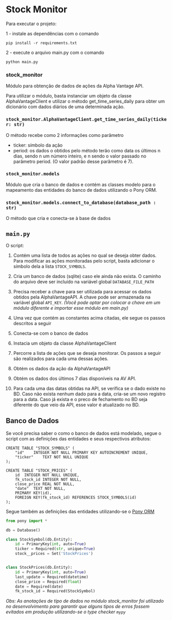 # Stock Monitor

Para executar o projeto:

1 - instale as dependências com o comando

```
pip install -r requirements.txt
```


2 - execute o arquivo main.py com o comando

```
python main.py
```


### **stock_monitor**
Módulo para obtenção de dados de ações da Alpha Vantage API.

Para utilizar o módulo, basta instanciar um objeto da classe AlphaVantageClient e utilizar o método
get_time_series_daily para obter um dicionário com dados diários de uma determinada ação.


### `stock_monitor.AlphaVantageClient.get_time_series_daily(ticker: str)`

O método recebe como 2 informações como parâmetro

- ticker: símbolo da ação
- period: os dados o obtidos pelo método terão como data os últimos n dias, sendo n um número inteiro, e n sendo
o valor passado no parâmetro period. (O valor padrão desse parâmetro é 7).


### `stock_monitor.models`

Módulo que cria o banco de dados e contém as classes modelo para o mapeamento das entidades do
banco de dados utilizando o Pony ORM.

### `stock_monitor.models.connect_to_database(database_path : str)`
O método que cria e conecta-se à base de dados

## `main.py`

O script:

1. Contém uma lista de todos as ações no qual se deseja obter dados. Para modificar as ações monitoradas pelo script, basta
adicionar o símbolo dela a lista `STOCK_SYMBOLS`.

1. Cria um banco de dados (sqlite) caso ele ainda não exista. O caminho do arquivo deve ser incluído na variável global
`DATABASE_FILE_PATH`

1. Precisa receber a chave para ser utilizada para acessar os dados obtidos pela AlphaVantageAPI. A chave pode ser
armazenada na variável global `API_KEY`. *(Você pode optar por colocar a chave em um módulo diferente e importar esse módulo em
main.py)*

1. Uma vez que contém as constantes acima citadas, ele segue os passos descritos a seguir

1. Conecta-se com o banco de dados

1. Instacia um objeto da classe AlphaVantageClient

1. Percorre a lista de ações que se deseja monitorar. Os passos a seguir são realizados para cada uma dessas ações.

1. Obtém os dados da ação da AlphaVantageAPI

1. Obtém os dados dos últimos 7 dias disponíveis na AV API.

1. Para cada uma das datas obtidas na API, se verifica se o dado existe no BD. Caso não exista nenhum dado para a data,
cria-se um novo registro para a data. Caso já exista e o preco de fechamento no BD seja diferente do que veio da API,
esse valor é atualizado no BD.


## Banco de Dados

Se você precisa saber o como o banco de dados está modelado, segue o script com as definições das entidades e seus respectivos atributos:

```sqlite
CREATE TABLE "STOCK_SYMBOLS" (
	"id"	INTEGER NOT NULL PRIMARY KEY AUTOINCREMENT UNIQUE,
	"ticker"	TEXT NOT NULL UNIQUE
);

CREATE TABLE "STOCK_PRICES" (
	id	INTEGER NOT NULL UNIQUE,
	fk_stock_id	INTEGER NOT NULL,
	close_price	REAL NOT NULL,
	"date"	TEXT NOT NULL,
	PRIMARY KEY(id),
	FOREIGN KEY(fk_stock_id) REFERENCES STOCK_SYMBOLS(id)
);
```

Segue também as definições das entidades utilizando-se o  [Pony ORM](https://ponyorm.org/)

```python
from pony import *

db = Database()

class StockSymbol(db.Entity):
    id = PrimaryKey(int, auto=True)
    ticker = Required(str, unique=True)
    stock__prices = Set('StockPrices')


class StockPrices(db.Entity):
    id = PrimaryKey(int, auto=True)
    last_update = Required(datetime)
    close_price = Required(float)
    date = Required(date)
    fk_stock_id = Required(StockSymbol)
```


*Obs: As anotações de tipo de dados no módulo stock_monitor foi utilizado no desenvolvimento para
garantir que alguns tipos de erros fossem evitados em produção utilizando-se o type checker `mypy`*



